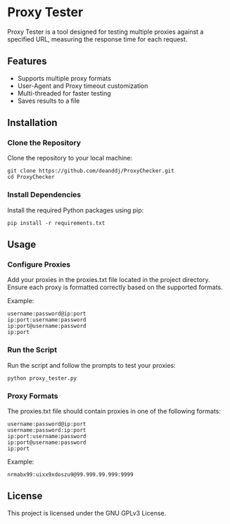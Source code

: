 # Proxy Tester
Proxy Tester is a tool designed for testing multiple proxies against a specified URL, measuring the response time for each request.

## Features
- Supports multiple proxy formats
- User-Agent and Proxy timeout customization
- Multi-threaded for faster testing
- Saves results to a file

## Installation
### Clone the Repository
Clone the repository to your local machine:
```
git clone https://github.com/deanddj/ProxyChecker.git
cd ProxyChecker
```

### Install Dependencies
Install the required Python packages using pip:
```
pip install -r requirements.txt
```
## Usage
### Configure Proxies
Add your proxies in the proxies.txt file located in the project directory.              
Ensure each proxy is formatted correctly based on the supported formats.

Example:
```
username:password@ip:port
ip:port:username:password
ip:port@username:password
ip:port
```

### Run the Script
Run the script and follow the prompts to test your proxies:
```
python proxy_tester.py
```

### Proxy Formats
The proxies.txt file should contain proxies in one of the following formats:

```
username:password@ip:port
username:password:ip:port
ip:port:username:password
ip:port@username:password
ip:port
```
Example:
```
nrmabx99:uixx9xdoszu9@99.999.99.999:9999
```
## License
This project is licensed under the GNU GPLv3 License.
